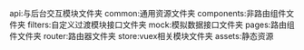 api:与后台交互模块文件夹
common:通用资源文件夹
components:非路由组件文件夹
filters:自定义过渡模块接口文件夹
mock:模拟数据接口文件夹
pages:路由组件文件夹
router:路由器文件夹
store:vuex相关模块文件夹
assets:静态资源